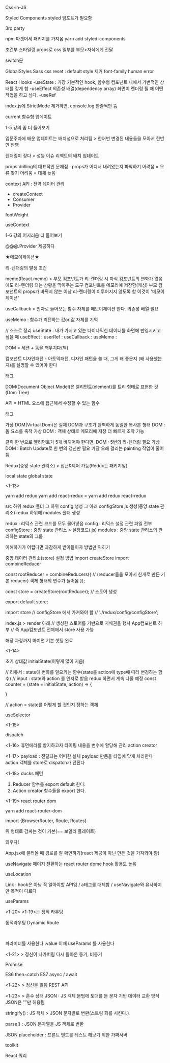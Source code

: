 Css-in-JS

Styled Components
styled 임포트가 필요함

3rd party

npm 마켓어세 패키지를 가져옴
yarn add styled-components

<!-- jsx 파일 기본 코드 생성 명령어
rfce -->

조건부 스타일링
props로 css 일부를 부모>자식에게 전달

switch문

GlobalStyles
Sass
css reset : default style 제거
font-family
human error

<!-- <span>태그 -->

React Hooks
-useState : 가장 기본적인 hook, 함수형 컴포넌트 내에서 가변적인 상태를 갖게 함
-useEffect
의존성 배열(dependency array)
화면이 렌더링 될 때 어떤 작업을 하고 싶다.
-useRef

index.js에 StrictMode 제거하면,
console.log 한줄씩만 뜸

current
함수형 업데이트

1-5 강의 좀 더 들어보기

입문주차에 배운 업데이트는 배치성으로 처리됨 > 한꺼번 변경된 내용들을 모아서 한번만 반영

렌더링이 잦다 > 성능 이슈
리액트의 배치 업데이트

props drilling의 대표적인 문제점 : props가 어디서 내려왔는지 파악하기 어려움 = 오류 찾기 어려움 = 대체 늦음

context API : 전역 데이터 관리

- createContext
- Consumer
- Provider

fontWeight

useContext

1-6 강의 어지러움 더 들어보기

@@@.Provider 제공하다

★메모이제이션★

리-렌더링의 발생 조건

memo(React.memo) > 부모 컴포넌트가 리-렌더링 시 자식 컴포넌트의 변화가 없음에도 리-렌더링 되는 상황을 막아주는 도구
컴포넌트를 메모리에 저장함(캐싱) 부모 컴포넌트의 props가 바뀌지 않는 이상 리-렌더링이 이루어지지 않도록 함 이것이 '메모이제이션'

useCallback > 인자로 들어오는 함수 자체를 메모이제이션 한다. 의존성 배열 필요

useMemo : 함수가 리턴하는 값or 값 자체를 기억

// 스스로 정리
useState : 내가 가지고 있는 다이나믹한 데이터를 화면에 반영시키고 싶을 때
useEffect :
userRef :
useCallback :
useMemo :

DOM = 세션 + 돔을 깨우치다(책)

컴포넌트 디자인패턴 - 아토믹패턴, 디자인 패턴을 쓸 때,
그게 왜 좋은지 (왜 사용했는지)를 설명할 수 있어야 한다

<nav> 태그

DOM(Document Object Model)은 엘리먼트(element)를 트리 형태로 표현한 것(Dom Tree)

API = HTML 요소에 접근해서 수정할 수 있는 함수

<form> 태그

가상 DOM(Virtual Dom)은 실제 DOM과 구조가 완벽하게 동일한 복사본 형태
DOM : 돔 요소를 족작
가상 DOM : 객체 상태로 메모리에 저장 더 빠르게 조작 가능

클릭 한 번으로 엘리먼트가 5개 바뀌어야 한다면,
DOM : 5번의 리-렌더링 필요
가상DOM : Batch Update로 한 번의 갱신만 필요
가장 오래 걸리는 painting 작업이 줄어듬

Redux(중앙 state 관리소) > 접근&제어 가능(Redux는 패키지임)

local state
global state

<1-13>

yarn add redux
yarn add react-redux
= yarn add redux react-redux

src 하위 redux 폴더 그 하위 config 생성 그 아래 configStore.js 생성(중앙 state 관리소)
redux 하위에 modules 폴더 생성

redux : 리덕스 관련 코드를 모두 몰아넣음
config : 리덕스 설정 관련 파일 전부
configStore : 중앙 state 관리소 > 설정코드(.js)
modules : 중앙 state 관리소의 관리하는 state의 그룹

이해하기가 어렵다면 과감하게 받아들이자 방법만 익히기

중앙 데이터 관리소(store) 설정 방법
import createStore
import combineReducer

const rootReducer = combineReducers({
// (reducer들을 모아서 한개로 만든 기본 reducer)
객체 형태의 변수가 들어옴
});

const store = createStore(rootReducer);
// 스토어 생성

export default store;

import store
// configStore 에서 가져와야 함
// './redux/config/configStore';

index.js > render 아래
<Provider store={store}>
<App />
<Provider>
// 생성한 스토어를 기반으로 지배권을 행사 App컴포넌트 하부
// 즉 App컴포넌트 전체에서 store 사용 가능

해당 과정까지 마치면 기본 셋팅 완료

<1-14>

초기 상태값 initialState(이렇게 많이 지음)

// 리듀서 : state에 변화를 일으키는 함수(state를 action에 type에 따라 변경하는 함수)
// input : state와 action 를 인자로 받음 redux 하면서 계속 나올 예정
const counter = (state = initialState, action) => {

}

// action = state를 어떻게 할 것인지 정하는 객체

useSelector

<1-15>

dispatch

<1-16>
휴먼에러를 방지하고자 타이핑 내용을 변수에 할당해 관리
action creator

<1-17>
payload : 전달되는 어떠한 실체
payload 만큼을 타입에 맞게 처리한다
action 객체를 store로 dispatch가 던진다

<1-18>
ducks 패턴

1. Reducer 함수를 export default 한다.
2. Action creator 함수들을 export 한다.

<1-19>
react router dom

yarn add react-router-dom

import {BrowserRouter, Route, Routes}
<BrowserRouter>
<Routes>
<Route>
</Routse>
</BrowserRouter>

위 형태로 감싸는 것이 기본(== 보일러 플레이트)

외우자!

App.jsx에 불러올 때 경로를 잘 확인하기(react 제공이 아닌 만든 것을 가져와야 함)

useNavigate 페이지 전환하는 react router dome hook 활용도 높음

useLocation

Link : hook은 아님 꼭 알아야할 API임 / a태그를 대체함 / useNavigate와 유사하지만 목적이 다르다

useParams

<1-20>
<1-19>는 정적 라우팅

동적라우팅 Dynamic Route

&nbsp;

파라미터를 사용한다 :value
이때 useParams 를 사용한다

<1-21> > 정신이 나가버림
다시 돌아온 동기, 비동기

Promise

ES6 then~catch
ES7 async / await

<1-22> > 정신을 잃음
REST API

<1-23> > 혼수 상태
JSON : JS 객체 문법에 토대를 둔 문자 기반 데이터 교환 방식
JSON은 ""만 허용됨

stringify() : JS 객체 > JSON 문자열로 변환(스트링 화를 시킨다.)

parse() : JSON 문자열을 JS 객체로 변환

JSON placeholder : 프론트 엔드를 테스트 해보기 위한 가짜서버

toolkit

React 쿼리
